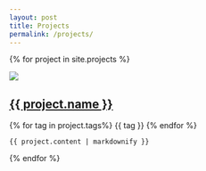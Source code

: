 ```yaml
---
layout: post
title: Projects
permalink: /projects/
---
```


{% for project in site.projects %}
<article class="project">
  <img src="https://placekitten.com/250/250">
  <div>
    <h2><a href="#">{{ project.name }}</a></h2>
    <p class="project-tags">
    {% for tag in project.tags%}
      {{ tag }}
    {% endfor %}
    </p>

    {{ project.content | markdownify }}
  </div>
</article>
{% endfor %}
